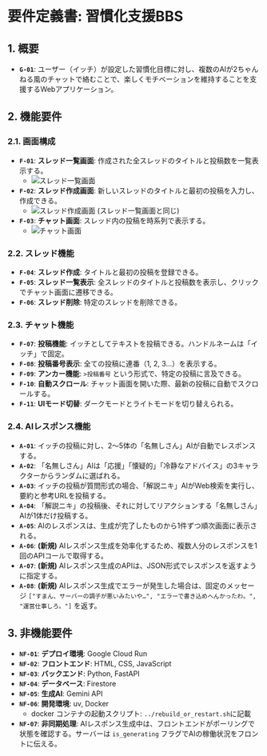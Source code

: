 # 要件定義書: 習慣化支援BBS

## 1. 概要
- **`G-01`**: ユーザー（イッチ）が設定した習慣化目標に対し、複数のAIが2ちゃんねる風のチャットで絡むことで、楽しくモチベーションを維持することを支援するWebアプリケーション。

## 2. 機能要件
### 2.1. 画面構成
- **`F-01`**: **スレッド一覧画面**: 作成された全スレッドのタイトルと投稿数を一覧表示する。
    - ![スレッド一覧画面](../assets/image1.png)
- **`F-02`**: **スレッド作成画面**: 新しいスレッドのタイトルと最初の投稿を入力し、作成できる。
    - ![スレッド作成画面](../assets/image1.png) (スレッド一覧画面と同じ)
- **`F-03`**: **チャット画面**: スレッド内の投稿を時系列で表示する。
    - ![チャット画面](../assets/image2.png)

### 2.2. スレッド機能
- **`F-04`**: **スレッド作成**: タイトルと最初の投稿を登録できる。
- **`F-05`**: **スレッド一覧表示**: 全スレッドのタイトルと投稿数を表示し、クリックでチャット画面に遷移できる。
- **`F-06`**: **スレッド削除**: 特定のスレッドを削除できる。

### 2.3. チャット機能
- **`F-07`**: **投稿機能**: イッチとしてテキストを投稿できる。ハンドルネームは「イッチ」で固定。
- **`F-08`**: **投稿番号表示**: 全ての投稿に連番（1, 2, 3...）を表示する。
- **`F-09`**: **アンカー機能**: `>投稿番号` という形式で、特定の投稿に言及できる。
- **`F-10`**: **自動スクロール**: チャット画面を開いた際、最新の投稿に自動でスクロールする。
- **`F-11`**: **UIモード切替**: ダークモードとライトモードを切り替えられる。

### 2.4. AIレスポンス機能
- **`A-01`**: イッチの投稿に対し、2〜5体の「名無しさん」AIが自動でレスポンスする。
- **`A-02`**: 「名無しさん」AIは「応援」「懐疑的」「冷静なアドバイス」の3キャラクターからランダムに選ばれる。
- **`A-03`**: イッチの投稿が質問形式の場合、「解説ニキ」AIがWeb検索を実行し、要約と参考URLを投稿する。
- **`A-04`**: 「解説ニキ」の投稿後、それに対してリアクションする「名無しさん」AIが1体だけ投稿する。
- **`A-05`**: AIのレスポンスは、生成が完了したものから1件ずつ順次画面に表示される。
- **`A-06`**: **(新規)** AIレスポンス生成を効率化するため、複数人分のレスポンスを1回のAPIコールで取得する。
- **`A-07`**: **(新規)** AIレスポンス生成のAPIは、JSON形式でレスポンスを返すように指定する。
- **`A-08`**: **(新規)** AIレスポンス生成でエラーが発生した場合は、固定のメッセージ `["すまん、サーバーの調子が悪いみたいや…", "エラーで書き込めへんかったわ。", "運営仕事しろ。"]` を返す。


## 3. 非機能要件
- **`NF-01`**: **デプロイ環境**: Google Cloud Run
- **`NF-02`**: **フロントエンド**: HTML, CSS, JavaScript
- **`NF-03`**: **バックエンド**: Python, FastAPI
- **`NF-04`**: **データベース**: Firestore
- **`NF-05`**: **生成AI**: Gemini API
- **`NF-06`**: **開発環境**: uv, Docker
    - docker コンテナの起動スクリプト: `../rebuild_or_restart.sh`に記載
- **`NF-07`**: **非同期処理**: AIレスポンス生成中は、フロントエンドがポーリングで状態を確認する。サーバーは `is_generating` フラグでAIの稼働状況をフロントに伝える。
